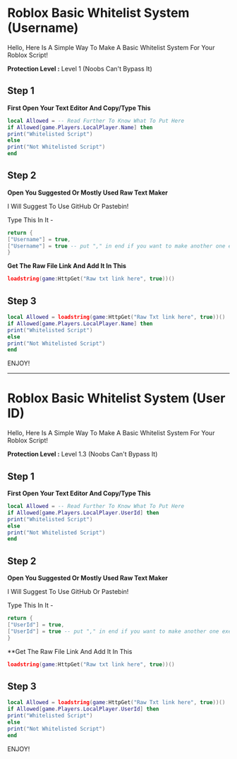 # Roblox Basic Whitelist System (Username)
Hello, Here Is A Simple Way To Make A Basic Whitelist System For Your Roblox Script!

**Protection Level :** Level 1 (Noobs Can't Bypass It)

## Step 1

**First Open Your Text Editor
And Copy/Type This**

```lua
local Allowed = -- Read Further To Know What To Put Here
if Allowed[game.Players.LocalPlayer.Name] then
print("Whitelisted Script")
else
print("Not Whitelisted Script")
end
```

## Step 2

**Open You Suggested Or Mostly Used Raw Text Maker**

I Will Suggest To Use GitHub Or Pastebin!

Type This In It -
```lua
return {
["Username"] = true,
["Username"] = true -- put "," in end if you want to make another one execpt the last one
}
```

**Get The Raw File Link And Add It In This**
```lua
loadstring(game:HttpGet("Raw txt link here", true))()
```

## Step 3

```lua
local Allowed = loadstring(game:HttpGet("Raw Txt link here", true))()
if Allowed[game.Players.LocalPlayer.Name] then
print("Whitelisted Script")
else
print("Not Whitelisted Script")
end
```

ENJOY!

---

# Roblox Basic Whitelist System (User ID)

Hello, Here Is A Simple Way To Make A Basic Whitelist System For Your Roblox Script!

**Protection Level :** Level 1.3 (Noobs Can't Bypass It)

## Step 1

**First Open Your Text Editor
And Copy/Type This**

```lua
local Allowed = -- Read Further To Know What To Put Here
if Allowed[game.Players.LocalPlayer.UserId] then
print("Whitelisted Script")
else
print("Not Whitelisted Script")
end
```

## Step 2

**Open You Suggested Or Mostly Used Raw Text Maker**

I Will Suggest To Use GitHub Or Pastebin!

Type This In It -
```lua
return {
["UserId"] = true,
["UserId"] = true -- put "," in end if you want to make another one execpt the last one
}
```

**Get The Raw File Link And Add It In This
```lua
loadstring(game:HttpGet("Raw txt link here", true))()
```

## Step 3

```lua
local Allowed = loadstring(game:HttpGet("Raw Txt link here", true))()
if Allowed[game.Players.LocalPlayer.UserId] then
print("Whitelisted Script")
else
print("Not Whitelisted Script")
end
```

ENJOY!
